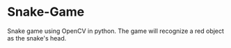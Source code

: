 # Snake-Game
Snake game using OpenCV in python.
The game will recognize a red object as the snake's head.
